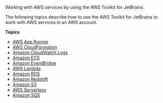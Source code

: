 Working with AWS services by using the AWS Toolkit for JetBrains<a name="working-with-aws"></a>

The following topics describe how to use the AWS Toolkit for JetBrains to work with AWS services in an AWS account\.

**Topics**

+ [AWS App Runner](using-apprunner.md)
+ [AWS CloudFormation](cloudformation.md)
+ [Amazon CloudWatch Logs](building-cloudwatch.md)
+ [Amazon ECS](ecs.md)
+ [Amazon EventBridge](eventbridge.md)
+ [AWS Lambda](building-lambda.md)
+ [Amazon RDS](accessing-rds.md)
+ [Amazon Redshift](accessing-redshift.md)
+ [Amazon S3](building-S3.md)
+ [AWS Serverless](sam.md)
+ [Amazon SQS](sqs.md)
